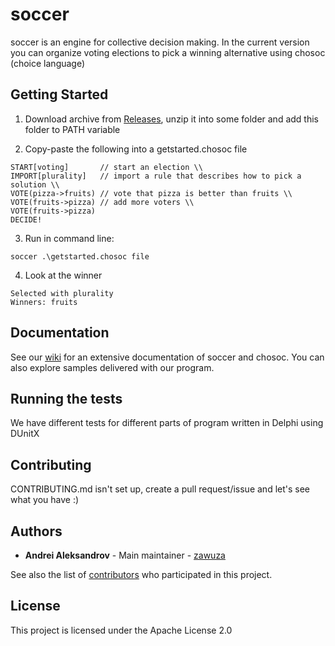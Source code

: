 # soccer

soccer is an engine for collective decision making. In the current version you can organize voting elections to pick a winning alternative using chosoc (choice language)

## Getting Started

1. Download archive from [Releases](https://github.com/Zawuza/soccer/releases), unzip it into some folder and add this folder to PATH variable

2. Copy-paste the following into a getstarted.chosoc file

```
START[voting]       // start an election \\
IMPORT[plurality]   // import a rule that describes how to pick a solution \\
VOTE(pizza->fruits) // vote that pizza is better than fruits \\
VOTE(fruits->pizza) // add more voters \\
VOTE(fruits->pizza) 
DECIDE!
```
3. Run in command line:

```
soccer .\getstarted.chosoc file
```
4. Look at the winner
```
Selected with plurality
Winners: fruits
```

## Documentation

See our [wiki](https://github.com/Zawuza/soccer/wiki) for an extensive documentation of soccer and chosoc.
You can also explore samples delivered with our program.

## Running the tests

We have different tests for different parts of program written in Delphi using DUnitX

## Contributing

CONTRIBUTING.md isn't set up, create a pull request/issue and let's see what you have :)

## Authors

* **Andrei Aleksandrov** - Main maintainer - [zawuza](https://github.com/Zawuza)

See also the list of [contributors](https://github.com/Zawuza/soccer/wiki/Contributors-and-acknowledgements) who participated in this project.

## License

This project is licensed under the Apache License 2.0

